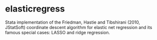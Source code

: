 # elasticregress
Stata implementation of the Friedman, Hastie and Tibshirani (2010, JStatSoft) coordinate descent algorithm for elastic net regression and its famous special cases: LASSO and ridge regression.
